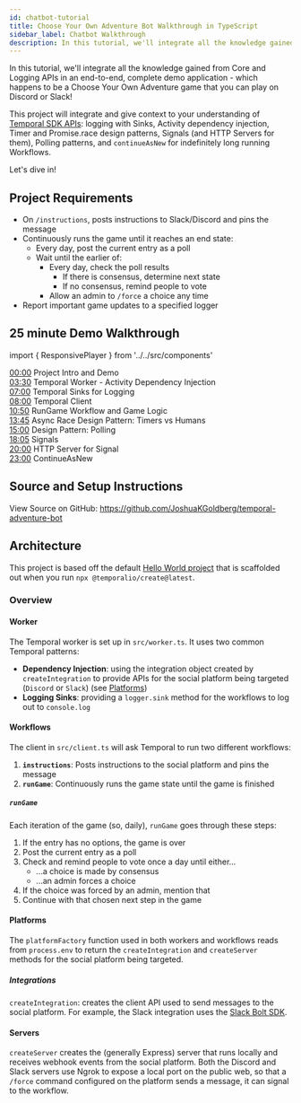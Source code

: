 ```yaml
---
id: chatbot-tutorial
title: Choose Your Own Adventure Bot Walkthrough in TypeScript
sidebar_label: Chatbot Walkthrough
description: In this tutorial, we'll integrate all the knowledge gained from Core and Production APIs in an end-to-end, complete demo application.
---
```


In this tutorial, we'll integrate all the knowledge gained from Core and Logging APIs in an end-to-end, complete demo application - which happens to be a Choose Your Own Adventure game that you can play on Discord or Slack!

This project will integrate and give context to your understanding of [Temporal SDK APIs](/docs/typescript/workflows): logging with Sinks, Activity dependency injection, Timer and Promise.race design patterns, Signals (and HTTP Servers for them), Polling patterns, and `continueAsNew` for indefinitely long running Workflows.

Let's dive in!

## Project Requirements

- On `/instructions`, posts instructions to Slack/Discord and pins the message
- Continuously runs the game until it reaches an end state:
  - Every day, post the current entry as a poll
  - Wait until the earlier of:
    - Every day, check the poll results
      - If there is consensus, determine next state
      - If no consensus, remind people to vote
    - Allow an admin to `/force` a choice any time
- Report important game updates to a specified logger

## 25 minute Demo Walkthrough

import { ResponsivePlayer } from '../../src/components'

<ResponsivePlayer url='https://www.youtube.com/watch?v=hGIhc6m2keQ' />

<p>
<a href="https://youtube.com/watch?v=hGIhc6m2keQ&amp;t=0s" dir="auto">00:00</a>
<span> Project Intro and Demo</span><br />
<a href="https://youtube.com/watch?v=hGIhc6m2keQ&amp;t=210s" dir="auto">03:30</a>
<span> Temporal Worker - Activity Dependency Injection</span><br />
<a href="https://youtube.com/watch?v=hGIhc6m2keQ&amp;t=420s" dir="auto">07:00</a>
<span> Temporal Sinks for Logging</span><br />
<a href="https://youtube.com/watch?v=hGIhc6m2keQ&amp;t=480s" dir="auto">08:00</a>
<span> Temporal Client</span><br />
<a href="https://youtube.com/watch?v=hGIhc6m2keQ&amp;t=650s" dir="auto">10:50</a>
<span> RunGame Workflow and Game Logic</span><br />
<a href="https://youtube.com/watch?v=hGIhc6m2keQ&amp;t=825s" dir="auto">13:45</a>
<span> Async Race Design Pattern: Timers vs Humans</span><br />
<a href="https://youtube.com/watch?v=hGIhc6m2keQ&amp;t=900s" dir="auto">15:00</a>
<span> Design Pattern: Polling</span><br />
<a href="https://youtube.com/watch?v=hGIhc6m2keQ&amp;t=1085s" dir="auto">18:05</a>
<span> Signals</span><br />
<a href="https://youtube.com/watch?v=hGIhc6m2keQ&amp;t=1200s" dir="auto">20:00</a>
<span> HTTP Server for Signal</span><br />
<a href="https://youtube.com/watch?v=hGIhc6m2keQ&amp;t=1380s" dir="auto">23:00</a>
<span> ContinueAsNew</span><br />
</p>

## Source and Setup Instructions

View Source on GitHub: https://github.com/JoshuaKGoldberg/temporal-adventure-bot

## Architecture

This project is based off the default [Hello World project](https://docs.temporal.io/docs/typescript/hello-world/) that is scaffolded out when you run `npx @temporalio/create@latest`.

### Overview

#### Worker

The Temporal worker is set up in `src/worker.ts`.
It uses two common Temporal patterns:

- **Dependency Injection**: using the integration object created by `createIntegration` to provide APIs for the social platform being targeted (`Discord` or `Slack`) (see [Platforms](#platforms))
- **Logging Sinks**: providing a `logger.sink` method for the workflows to log out to `console.log`

#### Workflows

The client in `src/client.ts` will ask Temporal to run two different workflows:

1. **`instructions`**: Posts instructions to the social platform and pins the message
2. **`runGame`**: Continuously runs the game state until the game is finished

##### `runGame`

Each iteration of the game (so, daily), `runGame` goes through these steps:

1. If the entry has no options, the game is over
2. Post the current entry as a poll
3. Check and remind people to vote once a day until either...
   - ...a choice is made by consensus
   - ...an admin forces a choice
4. If the choice was forced by an admin, mention that
5. Continue with that chosen next step in the game

#### Platforms

The `platformFactory` function used in both workers and workflows reads from `process.env` to return the `createIntegration` and `createServer` methods for the social platform being targeted.

##### Integrations

`createIntegration`: creates the client API used to send messages to the social platform.
For example, the Slack integration uses the [Slack Bolt SDK](https://slack.dev/bolt-js).

#### Servers

`createServer` creates the (generally Express) server that runs locally and receives webhook events from the social platform.
Both the Discord and Slack servers use Ngrok to expose a local port on the public web, so that a `/force` command configured on the platform sends a message, it can signal to the workflow.
